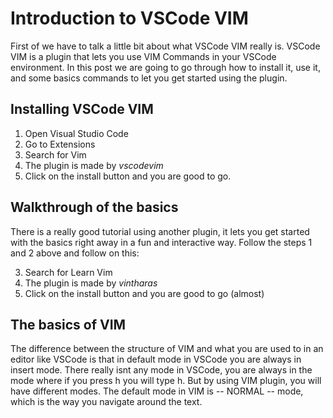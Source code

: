 # Introduction to VSCode VIM

First of we have to talk a little bit about what VSCode VIM really is. VSCode VIM is a plugin that lets you use VIM Commands in your VSCode environment. In this post we are going to go through how to install it, use it, and some basics commands to let you get started using the plugin.

## Installing VSCode VIM

1. Open Visual Studio Code
2. Go to Extensions
3. Search for Vim
4. The plugin is made by _vscodevim_
5. Click on the install button and you are good to go.

## Walkthrough of the basics

There is a really good tutorial using another plugin, it lets you get started with the basics right away in a fun and interactive way. Follow the steps 1 and 2 above and follow on this:

3. Search for Learn Vim
4. The plugin is made by _vintharas_
5. Click on the install button and you are good to go (almost)

## The basics of VIM

The difference between the structure of VIM and what you are used to in an editor like VSCode is that in default mode in VSCode you are always in insert mode. There really isnt any mode in VSCode, you are always in the mode where if you press h you will type h. But by using VIM plugin, you will have different modes. The default mode in VIM is -- NORMAL -- mode, which is the way you navigate around the text.
